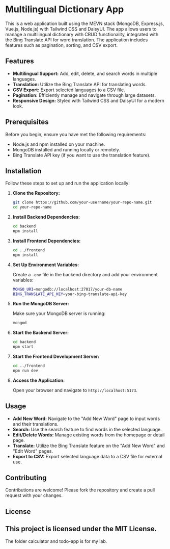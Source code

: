# Multilingual Dictionary App

This is a web application built using the MEVN stack (MongoDB, Express.js, Vue.js, Node.js) with Tailwind CSS and DaisyUI. The app allows users to manage a multilingual dictionary with CRUD functionality, integrated with the Bing Translate API for word translation. The application includes features such as pagination, sorting, and CSV export.

## Features
- **Multilingual Support:** Add, edit, delete, and search words in multiple languages.
- **Translation:** Utilize the Bing Translate API for translating words.
- **CSV Export:** Export selected languages to a CSV file.
- **Pagination:** Efficiently manage and navigate through large datasets.
- **Responsive Design:** Styled with Tailwind CSS and DaisyUI for a modern look.

## Prerequisites

Before you begin, ensure you have met the following requirements:

- Node.js and npm installed on your machine.
- MongoDB installed and running locally or remotely.
- Bing Translate API key (if you want to use the translation feature).

## Installation

Follow these steps to set up and run the application locally:

1. **Clone the Repository:**

    ```bash
    git clone https://github.com/your-username/your-repo-name.git
    cd your-repo-name
    ```

2. **Install Backend Dependencies:**

    ```bash
    cd backend
    npm install
    ```

3. **Install Frontend Dependencies:**

    ```bash
    cd ../frontend
    npm install
    ```

4. **Set Up Environment Variables:**

    Create a `.env` file in the backend directory and add your environment variables:

    ```bash
    MONGO_URI=mongodb://localhost:27017/your-db-name
    BING_TRANSLATE_API_KEY=your-bing-translate-api-key
    ```

5. **Run the MongoDB Server:**

    Make sure your MongoDB server is running:

    ```bash
    mongod
    ```

6. **Start the Backend Server:**

    ```bash
    cd backend
    npm start
    ```

7. **Start the Frontend Development Server:**

    ```bash
    cd ../frontend
    npm run dev
    ```

8. **Access the Application:**

    Open your browser and navigate to `http://localhost:5173`.

## Usage

- **Add New Word:** Navigate to the "Add New Word" page to input words and their translations.
- **Search:** Use the search feature to find words in the selected language.
- **Edit/Delete Words:** Manage existing words from the homepage or detail page.
- **Translate:** Utilize the Bing Translate feature on the "Add New Word" and "Edit Word" pages.
- **Export to CSV:** Export selected language data to a CSV file for external use.

## Contributing

Contributions are welcome! Please fork the repository and create a pull request with your changes.

## License

This project is licensed under the MIT License.
---
The folder calculator and todo-app is for my lab.
